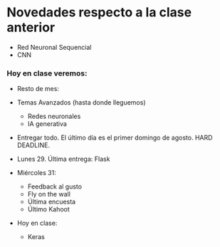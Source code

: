 # Novedades respecto a la clase anterior

* Red Neuronal Sequencial
* CNN

### Hoy en clase veremos:

* Resto de mes:

* Temas Avanzados (hasta donde lleguemos)
  * Redes neuronales
  * IA generativa

* Entregar todo. El último día es el primer domingo de agosto. HARD DEADLINE.

* Lunes 29. Última entrega: Flask

* Miércoles 31:
  * Feedback al gusto
  * Fly on the wall
  * Última encuesta
  * Último Kahoot

* Hoy en clase: 
  * Keras